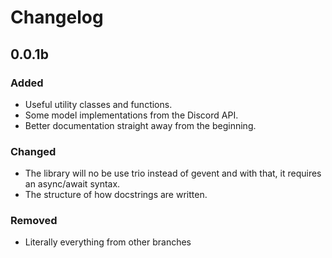 # Changelog

## 0.0.1b
### Added
- Useful utility classes and functions.
- Some model implementations from the Discord API.
- Better documentation straight away from the beginning.
  
### Changed
- The library will no be use trio instead of gevent and with that, it requires an async/await syntax.
- The structure of how docstrings are written.
  
### Removed
- Literally everything from other branches